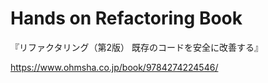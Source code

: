 # Hands on Refactoring Book

『リファクタリング（第2版） 既存のコードを安全に改善する』

https://www.ohmsha.co.jp/book/9784274224546/
